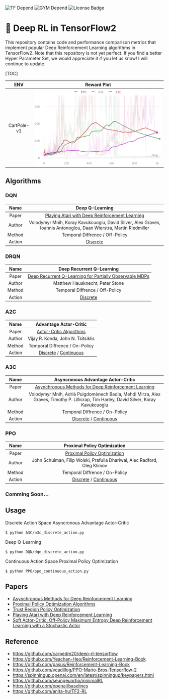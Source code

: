 ![TF Depend](https://img.shields.io/badge/TensorFlow-2.1-orange)
![GYM Depend](https://img.shields.io/badge/openai%2Fgym-0.17.1-blue)
![License Badge](https://img.shields.io/badge/license-Apache%202-green)

# 🐋 Deep RL in TensorFlow2

This repository contains code and performance comparison metrics that implement popular Deep Reinforcement Learning algorithms in TensorFlow2. Note that this repository is not yet perfect. If you find a better Hyper Parameter Set, we would appreciate it if you let us know! I will continue to update.

[TOC]

|     ENV     |                  Reward Plot                   |
| :---------: | :--------------------------------------------: |
| CartPole-v1 | ![discrete](./assets/discrete_reward_plot.png) |

## Algorithms

### DQN

|  Name  |                                                  Deep Q-Learning                                                   |
| :----: | :----------------------------------------------------------------------------------------------------------------: |
| Paper  |                 [Playing Atari with Deep Reinforcement Learning](https://arxiv.org/abs/1312.5602)                  |
| Author | Volodymyr Mnih, Koray Kavukcuoglu, David Silver, Alex Graves, Ioannis Antonoglou, Daan Wierstra, Martin Riedmiller |
| Method |                                          Temporal Diffrence / Off-Policy                                           |
| Action |                                      [Discrete](./DQN/dqn_discrete_action.py)                                      |

### DRQN

|  Name  |                                  Deep Recurrent Q-Learning                                  |
| :----: | :-----------------------------------------------------------------------------------------: |
| Paper  | [Deep Recurrent Q-Learning for Partially Observable MDPs](https://arxiv.org/abs/1507.06527) |
| Author |                               Matthew Hausknecht, Peter Stone                               |
| Method |                               Temporal Diffrence / Off-Policy                               |
| Action |                         [Discrete](./DRQN/drqn_discrete_action.py)                          |

### A2C

|  Name  |                                  Advantage Actor-Critic                                  |
| :----: | :--------------------------------------------------------------------------------------: |
| Paper  | [Actor-Critic Algorithms](https://papers.nips.cc/paper/1786-actor-critic-algorithms.pdf) |
| Author |                            Vijay R. Konda, John N. Tsitsiklis                            |
| Method |                              Temporal Diffrence / On-Policy                              |
| Action | [Discrete](./A2C/a2c_discrete_action.py) / [Continuous](./A2C/a2c_continuous_action.py)  |

### A3C

|  Name  |                                                  Asyncronous Advantage Actor-Critic                                                   |
| :----: | :-----------------------------------------------------------------------------------------------------------------------------------: |
| Paper  |                       [Asynchronous Methods for Deep Reinforcement Learning](https://arxiv.org/abs/1602.01783)                        |
| Author | Volodymyr Mnih, Adrià Puigdomènech Badia, Mehdi Mirza, Alex Graves, Timothy P. Lillicrap, Tim Harley, David Silver, Koray Kavukcuoglu |
| Method |                                                    Temporal Diffrence / On-Policy                                                     |
| Action |                        [Discrete](./A3C/a3c_discrete_action.py) / [Continuous](./A3C/a3c_continuous_action.py)                        |

### PPO

|  Name  |                              Proximal Policy Optimization                               |
| :----: | :-------------------------------------------------------------------------------------: |
| Paper  |            [Proximal Policy Optimization](https://arxiv.org/abs/1707.06347)             |
| Author |        John Schulman, Filip Wolski, Prafulla Dhariwal, Alec Radford, Oleg Klimov        |
| Method |                             Temporal Diffrence / On-Policy                              |
| Action | [Discrete](./PPO/ppo_discrete_action.py) / [Continuous](./PPO/ppo_continuous_action.py) |

### Comming Soon...

## Usage

Discrete Action Space Asyncronous Advantage Actor-Critic

```
$ python A3C/a3c_discrete_action.py
```

Deep Q-Learning

```
$ python DQN/dqn_discrete_action.py
```

Continuous Action Space Proximal Policy Optimization

```
$ python PPO/ppo_continuous_action.py
```

## Papers

- [Asynchronous Methods for Deep Reinforcement Learning](https://arxiv.org/abs/1602.01783)
- [Proximal Policy Optimization Algorithms](https://arxiv.org/abs/1707.06347)
- [Trust Region Policy Optimization](https://arxiv.org/abs/1502.05477)
- [Playing Atari with Deep Reinforcement Learning](https://arxiv.org/abs/1312.5602)
- [Soft Actor-Critic: Off-Policy Maximum Entropy Deep Reinforcement Learning with a Stochastic Actor](https://arxiv.org/abs/1801.01290)

## Reference

- https://github.com/carpedm20/deep-rl-tensorflow
- https://github.com/Yeachan-Heo/Reinforcement-Learning-Book
- https://github.com/pasus/Reinforcement-Learning-Book
- https://github.com/vcadillog/PPO-Mario-Bros-Tensorflow-2
- https://spinningup.openai.com/en/latest/spinningup/keypapers.html
- https://github.com/seungeunrho/minimalRL
- https://github.com/openai/baselines
- https://github.com/anita-hu/TF2-RL
